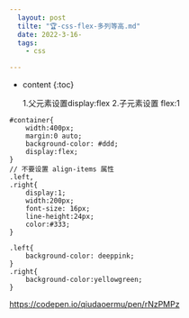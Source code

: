 ```yaml
---
  layout: post
  tilte: "🏆-css-flex-多列等高.md"
  date: 2022-3-16-
  tags: 
    - css

---
```



* content
{:toc}


  1.父元素设置display:flex
2.子元素设置 flex:1

```
#container{
	width:400px;
	margin:0 auto;
	background-color: #ddd;
	display:flex;
}
// 不要设置 align-items 属性
.left,
.right{
	display:1;
	width:200px;
	font-size: 16px;
	line-height:24px;
	color:#333;
}

.left{
	background-color: deeppink;
}
.right{
	background-color:yellowgreen;
}
```
https://codepen.io/qiudaoermu/pen/rNzPMPz

